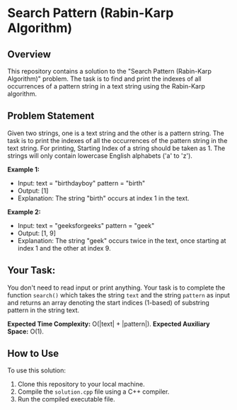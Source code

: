 # Search Pattern (Rabin-Karp Algorithm)

## Overview

This repository contains a solution to the "Search Pattern (Rabin-Karp Algorithm)" problem. The task is to find and print the indexes of all occurrences of a pattern string in a text string using the Rabin-Karp algorithm.

## Problem Statement

Given two strings, one is a text string and the other is a pattern string. The task is to print the indexes of all the occurrences of the pattern string in the text string. For printing, Starting Index of a string should be taken as 1. The strings will only contain lowercase English alphabets ('a' to 'z').

**Example 1:**
- Input:
  text = "birthdayboy"
  pattern = "birth"
- Output: 
  [1]
- Explanation: 
  The string "birth" occurs at index 1 in the text.

**Example 2:**
- Input:
  text = "geeksforgeeks"
  pattern = "geek"
- Output: 
  [1, 9]
- Explanation: 
  The string "geek" occurs twice in the text, once starting at index 1 and the other at index 9.

## Your Task:

You don't need to read input or print anything. Your task is to complete the function `search()` which takes the string `text` and the string `pattern` as input and returns an array denoting the start indices (1-based) of substring pattern in the string text. 

**Expected Time Complexity:** O(|text| + |pattern|).
**Expected Auxiliary Space:** O(1).

## How to Use

To use this solution:

1. Clone this repository to your local machine.
2. Compile the `solution.cpp` file using a C++ compiler.
3. Run the compiled executable file.

